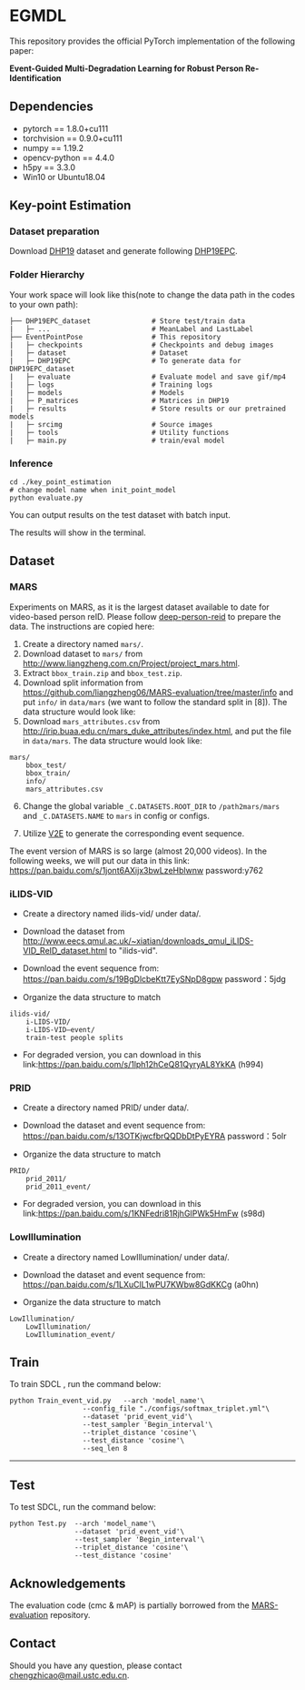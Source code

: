 # EGMDL

This repository provides the official PyTorch implementation of the following paper:

**Event-Guided Multi-Degradation Learning for Robust Person Re-Identification**

## Dependencies

* pytorch == 1.8.0+cu111
* torchvision == 0.9.0+cu111
* numpy == 1.19.2
* opencv-python == 4.4.0
* h5py == 3.3.0
* Win10 or Ubuntu18.04


## Key-point Estimation
### Dataset preparation
Download [DHP19](https://github.com/SensorsINI/DHP19) dataset and generate following [DHP19EPC](DHP19EPC/DHP19EPC.md).

### Folder Hierarchy
Your work space will look like this(note to change the data path in the codes to your own path):
```
├── DHP19EPC_dataset               # Store test/train data
|   ├─ ...                         # MeanLabel and LastLabel
├── EventPointPose                 # This repository
|   ├─ checkpoints                 # Checkpoints and debug images
|   ├─ dataset                     # Dataset
|   ├─ DHP19EPC                    # To generate data for DHP19EPC_dataset
|   ├─ evaluate                    # Evaluate model and save gif/mp4
|   ├─ logs                        # Training logs
|   ├─ models                      # Models
|   ├─ P_matrices                  # Matrices in DHP19
|   ├─ results                     # Store results or our pretrained models
|   ├─ srcimg                      # Source images
|   ├─ tools                       # Utility functions
|   ├─ main.py                     # train/eval model
```

### Inference

```
cd ./key_point_estimation
# change model name when init_point_model
python evaluate.py
```
You can output results on the test dataset with batch input.

The results will show in the terminal.



## Dataset

### MARS
Experiments on MARS, as it is the largest dataset available to date for video-based person reID. Please follow [deep-person-reid](https://github.com/KaiyangZhou/deep-person-reid) to prepare the data. The instructions are copied here: 

1. Create a directory named `mars/`.
2. Download dataset to `mars/` from http://www.liangzheng.com.cn/Project/project_mars.html.
3. Extract `bbox_train.zip` and `bbox_test.zip`.
4. Download split information from https://github.com/liangzheng06/MARS-evaluation/tree/master/info and put `info/` in `data/mars` (we want to follow the standard split in [8]). The data structure would look like:
5. Download `mars_attributes.csv` from http://irip.buaa.edu.cn/mars_duke_attributes/index.html, and put the file in `data/mars`. The data structure would look like:
```
mars/
    bbox_test/
    bbox_train/
    info/
    mars_attributes.csv
```
6. Change the global variable `_C.DATASETS.ROOT_DIR` to `/path2mars/mars` and `_C.DATASETS.NAME` to `mars` in config or configs.

7. Utilize [V2E](https://github.com/SensorsINI/v2e) to generate the corresponding event sequence.

The event version of MARS is so large (almost 20,000 videos). In the following weeks, we will put our data in this link: https://pan.baidu.com/s/1jont6AXijx3bwLzeHblwnw password:y762 

### iLIDS-VID

* Create a directory named ilids-vid/ under data/.

* Download the dataset from http://www.eecs.qmul.ac.uk/~xiatian/downloads_qmul_iLIDS-VID_ReID_dataset.html to "ilids-vid".

* Download the event sequence from: https://pan.baidu.com/s/19BgDlcbeKtt7EySNpD8gpw    password：5jdg 


* Organize the data structure to match



```
ilids-vid/
    i-LIDS-VID/
    i-LIDS-VID—event/
    train-test people splits
```

* For degraded version, you can download in this link:https://pan.baidu.com/s/1lph12hCeQ81QyryAL8YkKA (h994) 

### PRID

* Create a directory named PRID/ under data/.

* Download the dataset and event sequence from: https://pan.baidu.com/s/13OTKjwcfbrQQDbDtPyEYRA    password：5olr 


* Organize the data structure to match


```
PRID/
    prid_2011/
    prid_2011_event/
```

* For degraded version, you can download in this link:https://pan.baidu.com/s/1KNFedri81RjhGIPWk5HmFw (s98d) 



### LowIllumination

* Create a directory named LowIllumination/ under data/.

* Download the dataset and event sequence from: https://pan.baidu.com/s/1LXuClL1wPU7KWbw8GdKKCg (a0hn) 


* Organize the data structure to match


```
LowIllumination/
    LowIllumination/
    LowIllumination_event/
```






## Train

To train SDCL , run the command below:

``` 
python Train_event_vid.py   --arch 'model_name'\
                  --config_file "./configs/softmax_triplet.yml"\
                  --dataset 'prid_event_vid'\
                  --test_sampler 'Begin_interval'\
                  --triplet_distance 'cosine'\
                  --test_distance 'cosine'\
                  --seq_len 8 
```

---

## Test

To test SDCL, run the command below:

``` 
python Test.py  --arch 'model_name'\
                --dataset 'prid_event_vid'\
                --test_sampler 'Begin_interval'\
                --triplet_distance 'cosine'\
                --test_distance 'cosine'
 ```



## Acknowledgements
The evaluation code (cmc & mAP) is partially borrowed from the [MARS-evaluation](https://github.com/liangzheng06/MARS-evaluation) repository. 


## Contact
Should you have any question, please contact chengzhicao@mail.ustc.edu.cn.